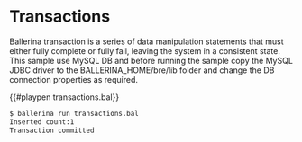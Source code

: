 # Transactions

Ballerina transaction is a series of data manipulation  statements that must either fully complete or fully fail,  leaving the system in a consistent state. 
This sample use MySQL DB and before running the sample copy the MySQL JDBC driver to the BALLERINA_HOME/bre/lib folder and change the DB connection properties as required.

{{#playpen transactions.bal}}

```bash
$ ballerina run transactions.bal
Inserted count:1
Transaction committed
```